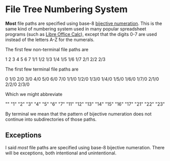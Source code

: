File Tree Numbering System
==========================

**Most** file paths are specified using base-8
[bijective numeration](https://en.wikipedia.org/wiki/Bijective_numeration).
This is the same kind of numbering system used in many popular spreadsheet programs
(such as
[Libre Office Calc](https://www.libreoffice.org/discover/calc/)),
except that the digits 0-7 are used instead of the letters A-Z for the numerals.

The first few non-terminal file paths are

1 2 3 4 5 6 7 1/1 1/2 1/3 1/4 1/5 1/6 1/7 2/1 2/2 2/3

The first few terminal file paths are

0 1/0 2/0 3/0 4/0 5/0 6/0 7/0 1/1/0 1/2/0 1/3/0 1/4/0 1/5/0 1/6/0 1/7/0 2/1/0 2/2/0 2/3/0

Which we might abbreviate

"" "1" "2" "3" "4" "5" "6" "7" "11" "12" "13" "14" "15" "16" "17" "21" "22" "23"

By terminal we mean that the pattern of bijective numeration does not continue into subdirectories of those paths.

Exceptions
----------

I said _most_ file paths are specified using base-8 bijective numeration.
There will be exceptions, both intentional and unintentional.
